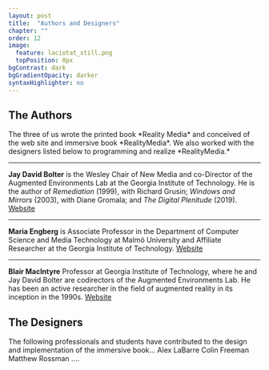```yaml
---
layout: post
title:  "Authors and Designers"
chapter: ""
order: 12
image:
  feature: laciotat_still.png
  topPosition: 0px
bgContrast: dark
bgGradientOpacity: darker
syntaxHighlighter: no
---
```

<h2>The Authors</h2>
The three of us wrote the printed book *Reality Media* and conceived of the web site and immersive book *RealityMedia*.  We also worked with the designers listed below to programming and realize *RealityMedia.*
<hr>
<b>Jay David Bolter</b> is the Wesley Chair of New Media and co-Director of the Augmented Environments Lab at the Georgia Institute of Technology.  He is the author of <i>Remediation</i> (1999), with Richard Grusin; <i>Windows and Mirrors</i> (2003), with Diane Gromala; and <i>The Digital Plenitude</i> (2019). <a href=https://jdbolter.net target="_blank">Website</a>

<div class="img img--10xLeading" style="background-image: url({{ site.baseurl_book_img }}jay.jpg);"></div>

<hr>
<b>Maria Engberg</b> is Associate Professor in the Department of Computer Science and Media Technology at Malmö University and Affiliate Researcher at the Georgia Institute of Technology. <a href=https://mau.se/en/persons/maria.engberg target="_blank">Website</a>

<div class="img img--16xLeading" style="background-image: url({{ site.baseurl_book_img }}maria.jpg);"></div>
<hr>
<b>Blair MacIntyre</b> Professor at Georgia Institute of Technology, where he and Jay David Bolter are codirectors of the Augmented Environments Lab. He has been an active researcher in the field of augmented reality in its inception in the 1990s. <a href=https://blairmacintyre.me/ target="_blank">Website</a> 

<div class="img img--16xLeading" style="background-image: url({{ site.baseurl_book_img }}blair_macintyre.png);"></div>
<h2>The Designers</h2>
The following professionals and students have contributed to the design and implementation of the immersive book...
Alex LaBarre
Colin Freeman
Matthew Rossman
....


